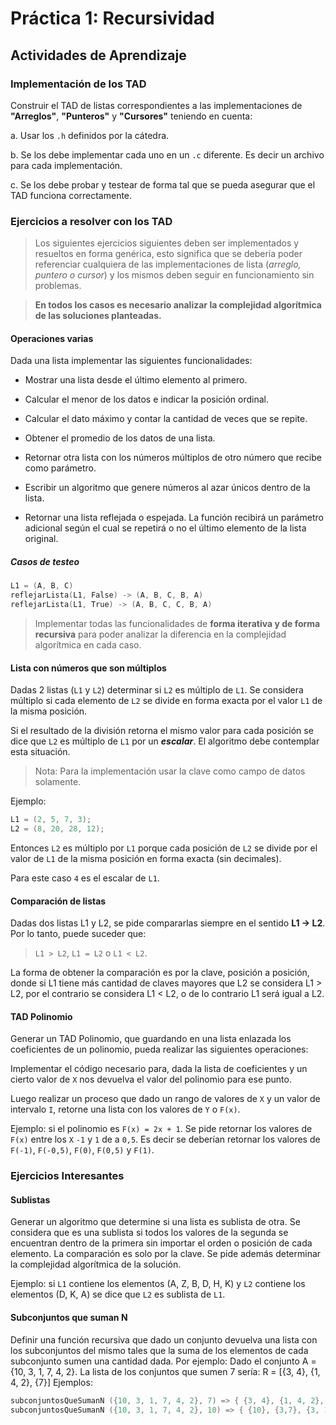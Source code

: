 # Práctica 1: Recursividad

## Actividades de Aprendizaje

### Implementación de los TAD

Construir el TAD de listas correspondientes a las implementaciones de **"Arreglos"**, **"Punteros"** y **"Cursores"**
teniendo en cuenta:

a. Usar los `.h` definidos por la cátedra.

b. Se los debe implementar cada uno en un `.c` diferente. Es decir un archivo para cada implementación.

c. Se los debe probar y testear de forma tal que se pueda asegurar que el TAD funciona correctamente.

### Ejercicios a resolver con los TAD

> Los siguientes ejercicios siguientes deben ser implementados y resueltos en forma genérica, esto significa que se
> debería poder referenciar cualquiera de las implementaciones de lista (*arreglo, puntero o cursor*) y los mismos deben
> seguir en funcionamiento sin problemas.

> **En todos los casos es necesario analizar la complejidad algorítmica de las soluciones planteadas.**

#### Operaciones varias

Dada una lista implementar las siguientes funcionalidades:

- Mostrar una lista desde el último elemento al primero.

- Calcular el menor de los datos e indicar la posición ordinal.

- Calcular el dato máximo y contar la cantidad de veces que se repite.

- Obtener el promedio de los datos de una lista.

- Retornar otra lista con los números múltiplos de otro número que recibe como parámetro.

- Escribir un algoritmo que genere números al azar únicos dentro de la lista.

- Retornar una lista reflejada o espejada. La función recibirá un parámetro adicional según el cual se repetirá o no el último elemento de la lista original.

##### Casos de testeo

```C
L1 = (A, B, C)
reflejarLista(L1, False) -> (A, B, C, B, A)
reflejarLista(L1, True) -> (A, B, C, C, B, A)
```

> Implementar todas las funcionalidades de **forma iterativa y de forma recursiva** para poder analizar la diferencia en la complejidad algorítmica en cada caso.

#### Lista con números que son múltiplos

Dadas 2 listas (`L1` y `L2`) determinar si `L2` es múltiplo de `L1`.
Se considera múltiplo si cada elemento de `L2` se divide en forma exacta por el valor `L1` de la misma posición.

Si el resultado de la división retorna el mismo valor para cada posición se dice que `L2` es múltiplo de `L1` por un
***escalar***. El algoritmo debe contemplar esta situación.

> Nota: Para la implementación usar la clave como campo de datos solamente.

Ejemplo:

```C
L1 = (2, 5, 7, 3);
L2 = (8, 20, 28, 12);
```

Entonces `L2` es múltiplo por `L1` porque cada posición de `L2` se divide por el valor de `L1` de la misma posición en
forma exacta (sin decimales).

Para este caso `4` es el escalar de `L1`.

#### Comparación de listas

Dadas dos listas L1 y L2, se pide compararlas siempre en el sentido **L1 -> L2**. Por lo tanto, puede suceder que:

> `L1 > L2`, `L1 = L2` o `L1 < L2`.

La forma de obtener la comparación es por la clave, posición a posición, donde si L1 tiene más cantidad de claves
mayores que L2 se considera L1 > L2, por el contrario se considera L1 < L2, o de lo contrario L1 será igual a L2.

#### TAD Polinomio

Generar un TAD Polinomio, que guardando en una lista enlazada los coeficientes de un polinomio, pueda realizar las
siguientes operaciones:

Implementar el código necesario para, dada la lista de coeficientes y un cierto valor de `X` nos devuelva el valor del
polinomio para ese punto.

Luego realizar un proceso que dado un rango de valores de `X` y un valor de intervalo `I`, retorne una lista con los
valores de `Y` o `F(x)`.

Ejemplo: si el polinomio es `F(x) = 2x + 1`. Se pide retornar los valores de `F(x)` entre los `X` `-1` y `1` de a `0,5`.
Es decir se deberían retornar los valores de `F(-1)`, `F(-0,5)`, `F(0)`, `F(0,5)` y `F(1)`.

### Ejercicios Interesantes

#### Sublistas

Generar un algoritmo que determine si una lista es sublista de otra. Se considera que es una sublista si todos los
valores de la segunda se encuentran dentro de la primera sin importar el orden o posición de cada elemento. La
comparación es solo por la clave. Se pide además determinar la complejidad algorítmica de la solución.

Ejemplo: si `L1` contiene los elementos (A, Z, B, D, H, K) y `L2` contiene los elementos (D, K, A) se dice que `L2` es
sublista de `L1`.

#### Subconjuntos que suman N

Definir una función recursiva que dado un conjunto devuelva una lista con los subconjuntos del mismo tales que la suma
de los elementos de cada subconjunto
sumen una cantidad dada. Por ejemplo: Dado el conjunto A = {10, 3, 1, 7, 4, 2}. La
lista de los conjuntos que sumen 7 sería: R = [{3, 4}, {1, 4, 2}, {7}]
Ejemplos:

```C
subconjuntosQueSumanN ({10, 3, 1, 7, 4, 2}, 7) => { {3, 4}, {1, 4, 2}, {7} }
subconjuntosQueSumanN ({10, 3, 1, 7, 4, 2}, 10) => { {10}, {3,7}, {3, 1, 4, 2}, {1, 7, 2} }
```
